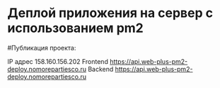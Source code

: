 # Деплой приложения на сервер с использованием pm2

#Публикация проекта:

IP адрес 158.160.156.202
Frontend https://api.web-plus-pm2-deploy.nomorepartiesco.ru
Backend https://api.web-plus-pm2-deploy.nomorepartiesco.ru
